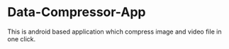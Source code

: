 # Data-Compressor-App
This is android based application which compress image and video file in one click.
